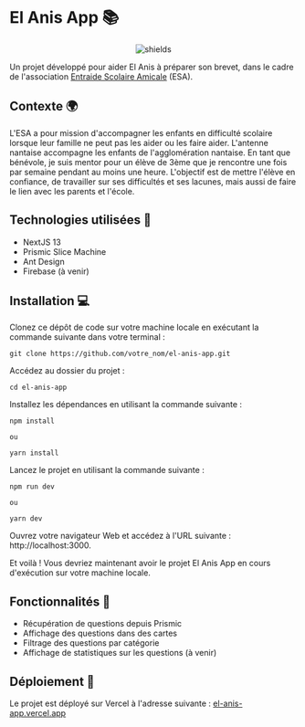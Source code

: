 # El Anis App 📚

<p align="center"><img src="https://img.shields.io/github/last-commit/mariegautron/el-anis-app.svg?style=flat-square" alt="shields"></p>

Un projet développé pour aider El Anis à préparer son brevet, dans le cadre de l'association [Entraide Scolaire Amicale](https://www.entraidescolaireamicale.org/) (ESA).

## Contexte 🌍

L'ESA a pour mission d'accompagner les enfants en difficulté scolaire lorsque leur famille ne peut pas les aider ou les faire aider. L'antenne nantaise accompagne les enfants de l'agglomération nantaise. En tant que bénévole, je suis mentor pour un élève de 3ème que je rencontre une fois par semaine pendant au moins une heure. L'objectif est de mettre l'élève en confiance, de travailler sur ses difficultés et ses lacunes, mais aussi de faire le lien avec les parents et l'école.

## Technologies utilisées 🚀

- NextJS 13
- Prismic Slice Machine
- Ant Design
- Firebase (à venir)

## Installation 💻

Clonez ce dépôt de code sur votre machine locale en exécutant la commande suivante dans votre terminal :

`git clone https://github.com/votre_nom/el-anis-app.git`

Accédez au dossier du projet :

`cd el-anis-app`

Installez les dépendances en utilisant la commande suivante :

```
npm install

ou

yarn install
```

Lancez le projet en utilisant la commande suivante :

```
npm run dev

ou

yarn dev
```

Ouvrez votre navigateur Web et accédez à l'URL suivante : http://localhost:3000.

Et voilà ! Vous devriez maintenant avoir le projet El Anis App en cours d'exécution sur votre machine locale.

## Fonctionnalités 🎯

- Récupération de questions depuis Prismic
- Affichage des questions dans des cartes
- Filtrage des questions par catégorie
- Affichage de statistiques sur les questions (à venir)

## Déploiement 🚀

Le projet est déployé sur Vercel à l'adresse suivante : [el-anis-app.vercel.app](el-anis-app.vercel.app)
